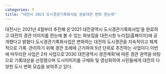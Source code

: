 ```yaml
---
categories: f
title: "대전시 2021 도시경관기록화사업 완료대전 변화 한눈에"
---
```

대전시는 2021년 4월부터 추진해 온‘2021 대전광역시 도시경관기록화사업’을 완료하고 대전의 경관 이미지를 한눈에 볼 수 있는 화보집을 대전시청 누리집(홈페이지)에 공개했다고 밝혔다.도시경관기록화사업은 변화하는 대전의 도시경관을 지속적이고 체계적으로 기록 ·관리하기 위해 경관 조례에 근거하여 5년 단위로 추진하는 사업이다.이번에 마무리한 사업은 2차 사업으로‘2030 대전광역시 경관계획’에 따른 경관 권역을 바탕으로 기록대상을 선정했으며 도시이미지를 구체화 및 영상화하여 시민들에게 대전의 다양한 도시 변화 모습을 보여주고 있다.